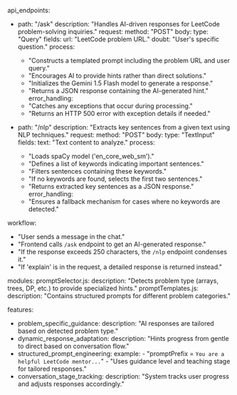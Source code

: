 api_endpoints:
  - path: "/ask"
    description: "Handles AI-driven responses for LeetCode problem-solving inquiries."
    request:
      method: "POST"
      body:
        type: "Query"
        fields:
          url: "LeetCode problem URL."
          doubt: "User's specific question."
    process:
      - "Constructs a templated prompt including the problem URL and user query."
      - "Encourages AI to provide hints rather than direct solutions."
      - "Initializes the Gemini 1.5 Flash model to generate a response."
      - "Returns a JSON response containing the AI-generated hint."
    error_handling:
      - "Catches any exceptions that occur during processing."
      - "Returns an HTTP 500 error with exception details if needed."

  - path: "/nlp"
    description: "Extracts key sentences from a given text using NLP techniques."
    request:
      method: "POST"
      body:
        type: "TextInput"
        fields:
          text: "Text content to analyze."
    process:
      - "Loads spaCy model ('en_core_web_sm')."
      - "Defines a list of keywords indicating important sentences."
      - "Filters sentences containing these keywords."
      - "If no keywords are found, selects the first two sentences."
      - "Returns extracted key sentences as a JSON response."
    error_handling:
      - "Ensures a fallback mechanism for cases where no keywords are detected."

workflow:
  - "User sends a message in the chat."
  - "Frontend calls `/ask` endpoint to get an AI-generated response."
  - "If the response exceeds 250 characters, the `/nlp` endpoint condenses it."
  - "If 'explain' is in the request, a detailed response is returned instead."

modules:
  promptSelector.js:
    description: "Detects problem type (arrays, trees, DP, etc.) to provide specialized hints."
  promptTemplates.js:
    description: "Contains structured prompts for different problem categories."

features:
  - problem_specific_guidance:
      description: "AI responses are tailored based on detected problem type."
  - dynamic_response_adaptation:
      description: "Hints progress from gentle to direct based on conversation flow."
  - structured_prompt_engineering:
      example:
        - "promptPrefix = `You are a helpful LeetCode mentor...`"
        - "Uses guidance level and teaching stage for tailored responses."
  - conversation_stage_tracking:
      description: "System tracks user progress and adjusts responses accordingly."
